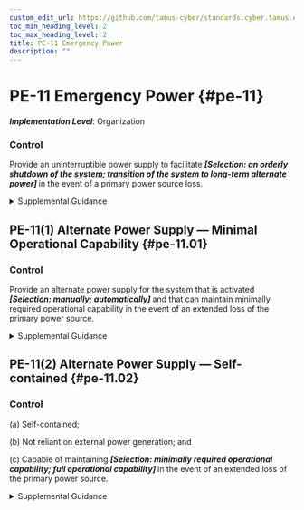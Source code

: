 ```yaml
---
custom_edit_url: https://github.com/tamus-cyber/standards.cyber.tamus.edu/tree/main/static/content/tamus.edu/TAMUS_profile.xml
toc_min_heading_level: 2
toc_max_heading_level: 2
title: PE-11 Emergency Power
description: ""
---
```


# PE-11 Emergency Power {#pe-11}

_**Implementation Level**_: Organization

### Control

Provide an uninterruptible power supply to facilitate <strong>                  <em>[Selection: an orderly shutdown of the system; transition of the system to long-term alternate power]</em>               </strong> in the event of a primary power source loss.

<details>
  <summary>Supplemental Guidance</summary>

An uninterruptible power supply (UPS) is an electrical system or mechanism that provides emergency power when there is a failure of the main power source. A UPS is typically used to protect computers, data centers, telecommunication equipment, or other electrical equipment where an unexpected power disruption could cause injuries, fatalities, serious mission or business disruption, or loss of data or information. A UPS differs from an emergency power system or backup generator in that the UPS provides near-instantaneous protection from unanticipated power interruptions from the main power source by providing energy stored in batteries, supercapacitors, or flywheels. The battery duration of a UPS is relatively short but provides sufficient time to start a standby power source, such as a backup generator, or properly shut down the system.

</details>

## PE-11(1) Alternate Power Supply — Minimal Operational Capability {#pe-11.01}

### Control

Provide an alternate power supply for the system that is activated <strong>                     <em>[Selection: manually; automatically]</em>                  </strong> and that can maintain minimally required operational capability in the event of an extended loss of the primary power source.

<details>
  <summary>Supplemental Guidance</summary>

Provision of an alternate power supply with minimal operating capability can be satisfied by accessing a secondary commercial power supply or other external power supply.

</details>

## PE-11(2) Alternate Power Supply — Self-contained {#pe-11.02}

### Control

(a) Self-contained;

(b) Not reliant on external power generation; and

(c) Capable of maintaining <strong>                        <em>[Selection: minimally required operational capability; full operational capability]</em>                     </strong> in the event of an extended loss of the primary power source.

<details>
  <summary>Supplemental Guidance</summary>

The provision of a long-term, self-contained power supply can be satisfied by using one or more generators with sufficient capacity to meet the needs of the organization.

</details>

